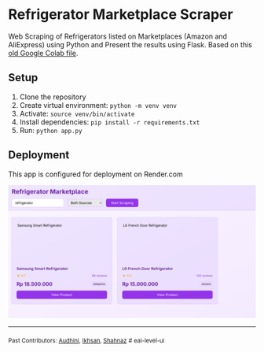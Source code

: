 # Refrigerator Marketplace Scraper

Web Scraping of Refrigerators listed on Marketplaces (Amazon and AliExpress) using Python and Present the results using Flask. Based on this [old Google Colab file](https://github.com/zeenfts/market-scraper-result-web/blob/main/data/old_Colab_scraper_UI.ipynb).

## Setup

1. Clone the repository
2. Create virtual environment: `python -m venv venv`
3. Activate: `source venv/bin/activate`
4. Install dependencies: `pip install -r requirements.txt`
5. Run: `python app.py`

## Deployment

This app is configured for deployment on Render.com

![result view](https://github.com/zeenfts/market-scraper-result-web/blob/main/data/scraper-marketplaces-result.png)

---

<sub> Past Contributors: [Audhini](https://github.com/audhinisy), [Ikhsan](https://github.com/ikhsantasef), [Shahnaz](https://github.com/melshnz)</sub>
<sub># eai-level-ui</sub>
